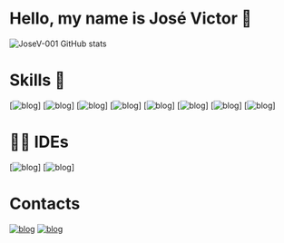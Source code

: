 # Hello, my name is José Victor 👋

![JoseV-001 GitHub stats](https://github-readme-stats.vercel.app/api?username=JoseV-001&show_icons=true&theme=radical)

# Skills 🚀

[![blog](https://img.shields.io/badge/Java-ED8B00?style=for-the-badge&logo=openjdk&logoColor=white)]
[![blog](https://img.shields.io/badge/MySQL-00000F?style=for-the-badge&logo=mysql&logoColor=white)]
[![blog](https://img.shields.io/badge/Spring-6DB33F?style=for-the-badge&logo=spring&logoColor=white)]
[![blog](https://img.shields.io/badge/Hibernate-59666C?style=for-the-badge&logo=Hibernate&logoColor=white)]
[![blog](https://img.shields.io/badge/GIT-E44C30?style=for-the-badge&logo=git&logoColor=white)]
[![blog](https://img.shields.io/badge/GitHub-100000?style=for-the-badge&logo=github&logoColor=white)]
[![blog](https://img.shields.io/badge/Jira-0052CC?style=for-the-badge&logo=Jira&logoColor=white)]
[![blog](https://img.shields.io/badge/Trello-0052CC?style=for-the-badge&logo=trello&logoColor=white)]

# 👩‍💻 IDEs
[![blog](https://img.shields.io/badge/IntelliJ_IDEA-000000.svg?style=for-the-badge&logo=intellij-idea&logoColor=white)]
[![blog](https://img.shields.io/badge/Eclipse-2C2255?style=for-the-badge&logo=eclipse&logoColor=white)]

# Contacts
[![blog](https://img.shields.io/badge/LinkedIn-0077B5?style=for-the-badge&logo=linkedin&logoColor=white)](https://www.linkedin.com/in/jos%C3%A9-victor-460175269/)
[![blog](https://img.shields.io/badge/Instagram-E4405F?style=for-the-badge&logo=instagram&logoColor=white)](https://www.instagram.com/josev.silvaa/)



